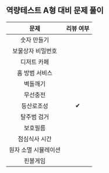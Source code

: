 ## 역량테스트 A형 대비 문제 풀이

|         문제         | 리뷰 여부 |
| :------------------: |:-----:|
|    숫자 만들기    |       |
|  보물상자 비밀번호   |       |
|       디저트 카페      |       |
|    홈 방범 서비스    |       |
|        벽돌깨기      |       |
|    무선충전      |       |
|      등산로조성      |   ✔   |
|     탈주범 검거      |       |
|    보호필름    |       |
|       점심식사 시간       |       |
| 원자 소멸 시뮬레이션 |       |
|       핀볼게임       |       |
